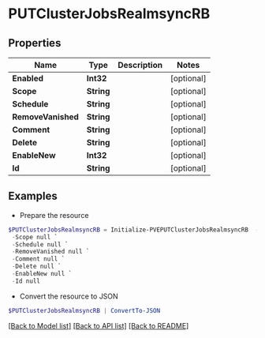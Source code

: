 # PUTClusterJobsRealmsyncRB
## Properties

Name | Type | Description | Notes
------------ | ------------- | ------------- | -------------
**Enabled** | **Int32** |  | [optional] 
**Scope** | **String** |  | [optional] 
**Schedule** | **String** |  | [optional] 
**RemoveVanished** | **String** |  | [optional] 
**Comment** | **String** |  | [optional] 
**Delete** | **String** |  | [optional] 
**EnableNew** | **Int32** |  | [optional] 
**Id** | **String** |  | [optional] 

## Examples

- Prepare the resource
```powershell
$PUTClusterJobsRealmsyncRB = Initialize-PVEPUTClusterJobsRealmsyncRB  -Enabled null `
 -Scope null `
 -Schedule null `
 -RemoveVanished null `
 -Comment null `
 -Delete null `
 -EnableNew null `
 -Id null
```

- Convert the resource to JSON
```powershell
$PUTClusterJobsRealmsyncRB | ConvertTo-JSON
```

[[Back to Model list]](../README.md#documentation-for-models) [[Back to API list]](../README.md#documentation-for-api-endpoints) [[Back to README]](../README.md)

